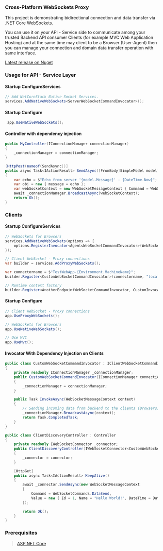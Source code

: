 ### Cross-Platform WebSockets Proxy

This project is demonstrating bidirectional connection and data transfer via .NET Core WebSockets.

You can use it on your API - Service side to communicate among your trusted Backend API consumer 
Clients (for example MVC Web Application Hosting) and at the same time may 
client to be a Browser (User-Agent) then you can manage your connection and domain data transfer 
operation with same interface.

[Latest release on Nuget](https://www.nuget.org/packages/NetCoreStack.WebSockets/)


### Usage for API - Service Layer

#### Startup ConfigureServices
```csharp
// Add NetCoreStack Native Socket Services.
services.AddNativeWebSockets<ServerWebSocketCommandInvocator>();
```

#### Startup Configure
```csharp
 app.UseNativeWebSockets();
```

#### Controller with dependency injection
```csharp
public MyController(IConnectionManager connectionManager)
{
    _connectionManager = connectionManager;
}

[HttpPost(nameof(SendAsync))]
public async Task<IActionResult> SendAsync([FromBody]SimpleModel model)
{
    var echo = $"Echo from server '{model.Message}' - {DateTime.Now}";
    var obj = new { message = echo };
    var webSocketContext = new WebSocketMessageContext { Command = WebSocketCommands.DataSend, Value = obj };
    await _connectionManager.BroadcastAsync(webSocketContext);
    return Ok();
}
```

### Clients
#### Startup ConfigureServices
```csharp
// WebSockets for Browsers
services.AddNativeWebSockets(options => {
    options.RegisterInvocator<AgentsWebSocketCommandInvocator>(WebSocketCommands.All);
});

// Client WebSocket - Proxy connections
var builder = services.AddProxyWebSockets();

var connectorname = $"TestWebApp-{Environment.MachineName}";
builder.Register<CustomWebSocketCommandInvocator>(connectorname, "localhost:7803");

// Runtime context factory
builder.Register<AnotherEndpointWebSocketCommandInvocator, CustomInvocatorContextFactory>();
```
#### Startup Configure
```csharp
// Client WebSocket - Proxy connections
app.UseProxyWebSockets();

// WebSockets for Browsers
app.UseNativeWebSockets();

// Use MVC
app.UseMvc();
```

#### Invocator With Dependency Injection on Clients

```csharp
public class CustomWebSocketCommandInvocator : IClientWebSocketCommandInvocator
{
    private readonly IConnectionManager _connectionManager;
    public CustomWebSocketCommandInvocator(IConnectionManager connectionManager)
    {
        _connectionManager = connectionManager;
    }

    public Task InvokeAsync(WebSocketMessageContext context)
    {
        // Sending incoming data from backend to the clients (Browsers)
        _connectionManager.BroadcastAsync(context);
        return Task.CompletedTask;
    }
}
```

```csharp
public class ClientDiscoveryController : Controller
{
    private readonly IWebSocketConnector _connector;
    public ClientDiscoveryController(IWebSocketConnector<CustomWebSocketCommandInvocator> connector)
    {
        _connector = connector;
    }

    [HttpGet]
    public async Task<IActionResult> KeepAlive()
    {
        await _connector.SendAsync(new WebSocketMessageContext
        {
            Command = WebSocketCommands.DataSend,
            Value = new { Id = 1, Name = "Hello World!", DateTime = DateTime.Now }
        });

        return Ok();
    }
}
```

### Prerequisites
> [ASP.NET Core](https://github.com/aspnet/Home)
